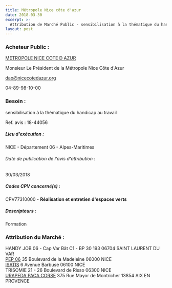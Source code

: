 ```yaml
---
title: Métropole Nice côte d'azur
date: 2018-03-30
excerpt: >-
  Attribution de Marché Public - sensibilisation à la thématique du handicap au travail
layout: post
---
```


### Acheteur Public : 
<a href="/acheteur-32/siren-200030195"> METROPOLE NICE COTE D AZUR</a><br/>

Monsieur Le Président de la Métropole Nice Côte d'Azur

dao@nicecotedazur.org

04-89-98-10-00

### Besoin :

sensibilisation à la thématique du handicap au travail

Ref. avis : 18-44056


##### Lieu d'exécution :

NICE - Département 06 - Alpes-Maritimes

###### Date de publication de l'avis d'attribution : 
30/03/2018

##### Codes CPV concerné(s) :
CPV77310000 - **Réalisation et entretien d'espaces verts** <br/>

##### Descripteurs :
Formation <br/>

### Attribution du Marché :
HANDY JOB 06 - Cap Var Bât C1 - BP 30 193 06704 SAINT LAURENT DU VAR <br/>
<a href="/entreprise-254/siren-310914569"> PEP 06</a>    35 Boulevard de la Madeleine 06000 NICE <br/>
<a href="/entreprise-257/siren-382326940"> ISATIS</a>    6 Avenue Barbuse 06100 NICE <br/>
TRISOMIE 21 - 26 Boulevard de Risso 06300 NICE <br/>
<a href="/entreprise-260/siren-414003236"> URAPEDA PACA CORSE</a>    375 Rue Mayor de Montricher 13854 AIX EN PROVENCE <br/>
